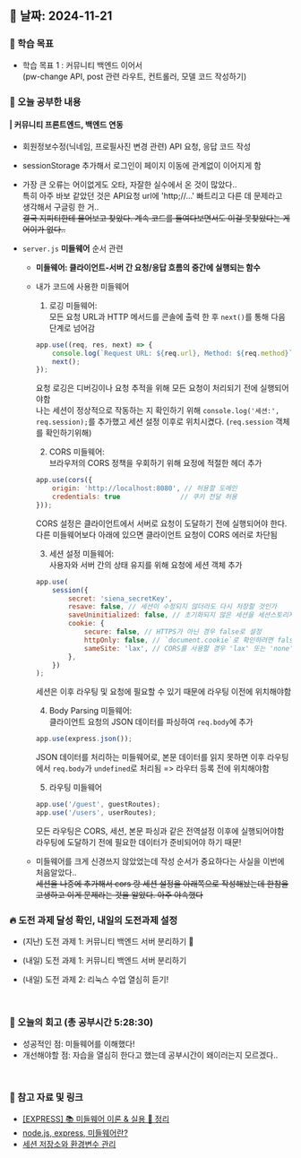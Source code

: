 ## 📅 날짜: 2024-11-21


### 💬 학습 목표
- 학습 목표 1 : 커뮤니티 백엔드 이어서 <br/>
(pw-change API, post 관련 라우트, 컨트롤러, 모델 코드 작성하기)

### 📒 오늘 공부한 내용
#### | 커뮤니티 프론트엔드, 백엔드 연동

- 회원정보수정(닉네임, 프로필사진 변경 관련) API 요청, 응답 코드 작성 <br/>
- sessionStorage 추가해서 로그인이 페이지 이동에 관계없이 이어지게 함 <br/>
- 가장 큰 오류는 어이없게도 오타, 자잘한 실수에서 온 것이 많았다.. <br/>
    특히 아주 바보 같았던 것은 API요청 url에 'http;//...' 빠트리고 다른 데 문제라고 생각해서 구글링 한 거.. <br/>
    ~~결국 지피티한테 물어보고 찾았다. 계속 코드를 들여다보면서도 이걸 못찾았다는 게 어이가 없다..~~ <br/>

- `server.js` **미들웨어** 순서 관련

    - **미들웨어: 클라이언트-서버 간 요청/응답 흐름의 중간에 실행되는 함수**
    - 내가 코드에 사용한 미들웨어
        1. 로깅 미들웨어: <br/>
        모든 요청 URL과 HTTP 메서드를 콘솔에 출력 한 후 `next()`를 통해 다음 단계로 넘어감
        ```javascript
        app.use((req, res, next) => {
            console.log(`Request URL: ${req.url}, Method: ${req.method}`);
            next();
        });
        ```
        요청 로깅은 디버깅이나 요청 추적을 위해 모든 요청이 처리되기 전에 실행되어야함 <br/>
        나는 세션이 정상적으로 작동하는 지 확인하기 위해 `console.log('세션:', req.session);`를 추가했고 세션 설정 이후로 위치시켰다. (`req.session` 객체를 확인하기위해)
        
        2. CORS 미들웨어: <br/>
        브라우저의 CORS 정책을 우회하기 위해 요정에 적절한 헤더 추가
        ```javascript
        app.use(cors({
            origin: 'http://localhost:8080', // 허용할 도메인
            credentials: true               // 쿠키 전달 허용
        }));
        ```
        CORS 설정은 클라이언트에서 서버로 요청이 도달하기 전에 실행되어야 한다. <br/>
        다른 미들웨어보다 아래에 있으면 클라이언트 요청이 CORS 에러로 차단됨

        3. 세션 설정 미들웨어: <br/>
        사용자와 서버 간의 상태 유지를 위해 요청에 세션 객체 추가
        ```javascript
        app.use(
            session({
                secret: 'siena_secretKey',
                resave: false, // 세션이 수정되지 않더라도 다시 저장할 것인가
                saveUninitialized: false, // 초기화되지 않은 세션을 세션스토리지에 저장할 것인가
                cookie: {
                    secure: false, // HTTPS가 아닌 경우 false로 설정
                    httpOnly: false, // `document.cookie`로 확인하려면 false로 설정
                    sameSite: 'lax', // CORS를 사용할 경우 'lax' 또는 'none'으로 설정
                },
            })
        );
        ```
        세션은 이후 라우팅 및 요청에 필요할 수 있기 때문에 라우팅 이전에 위치해야함

        4. Body Parsing 미들웨어: <br/>
        클라이언트 요청의 JSON 데이터를 파싱하여 `req.body`에 추가
        ```javascript
        app.use(express.json());
        ```
        JSON 데이터를 처리하는 미들웨어로, 본문 데이터를 읽지 못하면 이후 라우팅에서 `req.body`가 `undefined`로 처리됨 => 라우터 등록 전에 위치해야함

        5. 라우팅 미들웨어
        ```javascript
        app.use('/guest', guestRoutes);
        app.use('/users', userRoutes);
        ```
        모든 라우팅은 CORS, 세션, 본문 파싱과 같은 전역설정 이후에 실행되어야함 <br/>
        라우팅에 도달하기 전에 필요한 데이터가 준비되어야 하기 때문!


    - 미들웨어를 크게 신경쓰지 않았었는데 작성 순서가 중요하다는 사실을 이번에 처음알았다.. <br/>
        ~~세션을 나중에 추가해서 cors 랑 세션 설정을 아래쪽으로 작성해놨는데 한참을 고생하고 이게 문제라는 것을 알았다. 아주 야속했다~~


### 🔥 도전 과제 달성 확인, 내일의 도전과제 설정
- (지난) 도전 과제 1: 커뮤니티 백엔드 서버 분리하기 🔺

- (내일) 도전 과제 1: 커뮤니티 백엔드 서버 분리하기
- (내일) 도전 과제 2: 리눅스 수업 열심히 듣기!

<br/>

### 💭 오늘의 회고 (총 공부시간 5:28:30)
- 성공적인 점: 미들웨어를 이해했다!
- 개선해야할 점: 자습을 열심히 한다고 했는데 공부시간이 왜이러는지 모르겠다..

<br/>

### 📁 참고 자료 및 링크
- [[EXPRESS] 📚 미들웨어 이론 & 실용 💯 정리](https://inpa.tistory.com/entry/EXPRESS-📚-미들웨어-💯-이해-정리)
- [node.js, express, 미들웨어란?](https://velog.io/@wjddnjswjd12/node.js-express-미들웨어란)
- [세션 저장소와 환경변수 관리](https://velog.io/@unogle/세션-저장소-사용하기)

